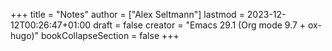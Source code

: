 +++
title = "Notes"
author = ["Alex Seltmann"]
lastmod = 2023-12-12T00:26:47+01:00
draft = false
creator = "Emacs 29.1 (Org mode 9.7 + ox-hugo)"
bookCollapseSection = false
+++
